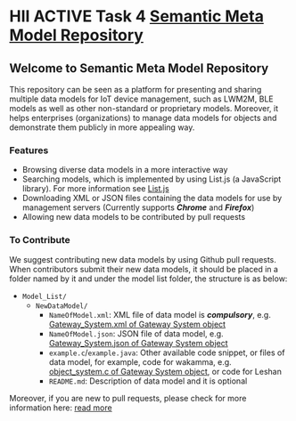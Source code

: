 
# HII ACTIVE Task 4 [Semantic Meta Model Repository](https://t4active.github.io)

## Welcome to Semantic Meta Model Repository
This repository can be seen as a platform for presenting and sharing multiple data models for IoT device management, such as LWM2M, BLE models as well as other non-standard or proprietary models. Moreover, it helps enterprises (organizations) to manage data models for objects and demonstrate them publicly in more appealing way.

### Features

* Browsing diverse data models in a more interactive way
* Searching models, which is implemented by using List.js (a JavaScript library). For more information see [List.js](http://listjs.com/)
* Downloading XML or JSON files containing the data models for use by management servers (Currently supports _**Chrome**_ and _**Firefox**_)
* Allowing new data models to be contributed by pull requests

### To Contribute

We suggest contributing new data models by using Github pull requests. When contributors submit their new data models, it should be placed in a folder named by it and under the model list folder, the structure is as below:
- `Model_List/`
  - `NewDataModel/`
    - `NameOfModel.xml`: XML file of data model is _**compulsory**_, e.g. [Gateway_System.xml of Gateway System object](Model_List/Gateway_System/Gateway_System.xml)
    - `NameOfModel.json`: JSON file of data model, e.g. [Gateway_System.json of Gateway System object](Model_List/Gateway_System/Gateway_System.json)
    - `example.c`/`example.java`: Other available code snippet, or files of data model, for example, code for wakamma, e.g. [object_system.c of Gateway System object](Model_List/Gateway_System/object_system.c), or code for Leshan
    - `README.md`: Description of data model and it is optional

Moreover, if you are new to pull requests, please check for more information here: [read more](https://docs.google.com/presentation/d/1X_hKpOGpy-lHmtnomO9aA8OPYzGSnaPdtiviwl7QY4U/edit#slide=id.p3)
